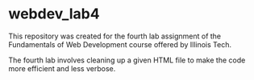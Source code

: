 # webdev_lab4
This repository was created for the fourth lab assignment of the Fundamentals of Web Development course offered by Illinois Tech.

The fourth lab involves cleaning up a given HTML file to make the code more efficient and less verbose.
